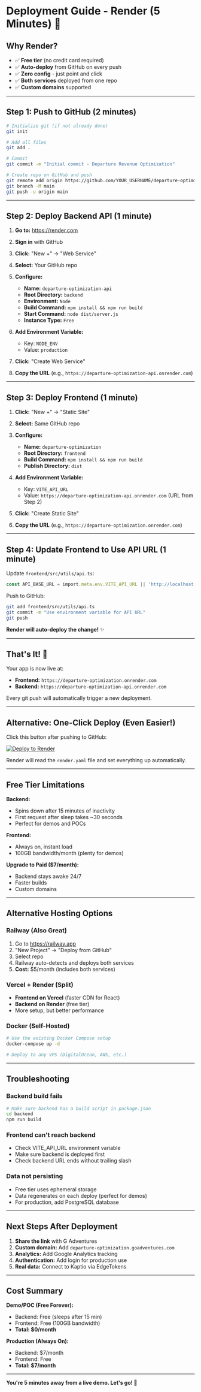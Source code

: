 # Deployment Guide - Render (5 Minutes) 🚀

## Why Render?
- ✅ **Free tier** (no credit card required)
- ✅ **Auto-deploy** from GitHub on every push
- ✅ **Zero config** - just point and click
- ✅ **Both services** deployed from one repo
- ✅ **Custom domains** supported

---

## Step 1: Push to GitHub (2 minutes)

```bash
# Initialize git (if not already done)
git init

# Add all files
git add .

# Commit
git commit -m "Initial commit - Departure Revenue Optimization"

# Create repo on GitHub and push
git remote add origin https://github.com/YOUR_USERNAME/departure-optimization.git
git branch -M main
git push -u origin main
```

---

## Step 2: Deploy Backend API (1 minute)

1. **Go to:** https://render.com
2. **Sign in** with GitHub
3. **Click:** "New +" → "Web Service"
4. **Select:** Your GitHub repo
5. **Configure:**
   - **Name:** `departure-optimization-api`
   - **Root Directory:** `backend`
   - **Environment:** `Node`
   - **Build Command:** `npm install && npm run build`
   - **Start Command:** `node dist/server.js`
   - **Instance Type:** `Free`

6. **Add Environment Variable:**
   - Key: `NODE_ENV`
   - Value: `production`

7. **Click:** "Create Web Service"

8. **Copy the URL** (e.g., `https://departure-optimization-api.onrender.com`)

---

## Step 3: Deploy Frontend (1 minute)

1. **Click:** "New +" → "Static Site"
2. **Select:** Same GitHub repo
3. **Configure:**
   - **Name:** `departure-optimization`
   - **Root Directory:** `frontend`
   - **Build Command:** `npm install && npm run build`
   - **Publish Directory:** `dist`

4. **Add Environment Variable:**
   - Key: `VITE_API_URL`
   - Value: `https://departure-optimization-api.onrender.com` (URL from Step 2)

5. **Click:** "Create Static Site"

6. **Copy the URL** (e.g., `https://departure-optimization.onrender.com`)

---

## Step 4: Update Frontend to Use API URL (1 minute)

Update `frontend/src/utils/api.ts`:

```typescript
const API_BASE_URL = import.meta.env.VITE_API_URL || 'http://localhost:3013';
```

Push to GitHub:

```bash
git add frontend/src/utils/api.ts
git commit -m "Use environment variable for API URL"
git push
```

**Render will auto-deploy the change!** ✨

---

## That's It! 🎉

Your app is now live at:
- **Frontend:** `https://departure-optimization.onrender.com`
- **Backend:** `https://departure-optimization-api.onrender.com`

Every git push will automatically trigger a new deployment.

---

## Alternative: One-Click Deploy (Even Easier!)

Click this button after pushing to GitHub:

[![Deploy to Render](https://render.com/images/deploy-to-render-button.svg)](https://render.com/deploy)

Render will read the `render.yaml` file and set everything up automatically.

---

## Free Tier Limitations

**Backend:**
- Spins down after 15 minutes of inactivity
- First request after sleep takes ~30 seconds
- Perfect for demos and POCs

**Frontend:**
- Always on, instant load
- 100GB bandwidth/month (plenty for demos)

**Upgrade to Paid ($7/month):**
- Backend stays awake 24/7
- Faster builds
- Custom domains

---

## Alternative Hosting Options

### Railway (Also Great)

1. Go to https://railway.app
2. "New Project" → "Deploy from GitHub"
3. Select repo
4. Railway auto-detects and deploys both services
5. **Cost:** $5/month (includes both services)

### Vercel + Render (Split)

- **Frontend on Vercel** (faster CDN for React)
- **Backend on Render** (free tier)
- More setup, but better performance

### Docker (Self-Hosted)

```bash
# Use the existing Docker Compose setup
docker-compose up -d

# Deploy to any VPS (DigitalOcean, AWS, etc.)
```

---

## Troubleshooting

### Backend build fails
```bash
# Make sure backend has a build script in package.json
cd backend
npm run build
```

### Frontend can't reach backend
- Check VITE_API_URL environment variable
- Make sure backend is deployed first
- Check backend URL ends without trailing slash

### Data not persisting
- Free tier uses ephemeral storage
- Data regenerates on each deploy (perfect for demos)
- For production, add PostgreSQL database

---

## Next Steps After Deployment

1. **Share the link** with G Adventures
2. **Custom domain:** Add `departure-optimization.goadventures.com`
3. **Analytics:** Add Google Analytics tracking
4. **Authentication:** Add login for production use
5. **Real data:** Connect to Kaptio via EdgeTokens

---

## Cost Summary

**Demo/POC (Free Forever):**
- Backend: Free (sleeps after 15 min)
- Frontend: Free (100GB bandwidth)
- **Total: $0/month**

**Production (Always On):**
- Backend: $7/month
- Frontend: Free
- **Total: $7/month**

---

**You're 5 minutes away from a live demo. Let's go! 🚀**

